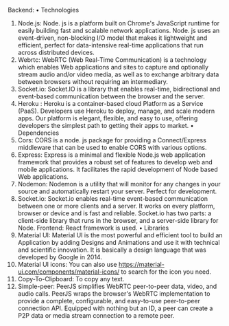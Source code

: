 Backend:
•	Technologies 
1.	Node.js: Node. js is a platform built on Chrome's JavaScript runtime for easily building fast and scalable network applications. Node. js uses an event-driven, non-blocking I/O model that makes it lightweight and efficient, perfect for data-intensive real-time applications that run across distributed devices.
2.	Webrtc: WebRTC (Web Real-Time Communication) is a technology which enables Web applications and sites to capture and optionally stream audio and/or video media, as well as to exchange arbitrary data between browsers without requiring an intermediary.
3.	Socket.io: Socket.IO is a library that enables real-time, bidirectional and event-based communication between the browser and the server.
4.	Heroku : Heroku is a container-based cloud Platform as a Service (PaaS). Developers use Heroku to deploy, manage, and scale modern apps. Our platform is elegant, flexible, and easy to use, offering developers the simplest path to getting their apps to market.
•	Dependencies
1.	Cors: CORS is a node. js package for providing a Connect/Express middleware that can be used to enable CORS with various options.
2.	Express: Express is a minimal and flexible Node.js web application framework that provides a robust set of features to develop web and mobile applications. It facilitates the rapid development of Node based Web applications.
3.	Nodemon: Nodemon is a utility that will monitor for any changes in your source and automatically restart your server. Perfect for development.
4.	Socket.io: Socket.io enables real-time event-based communication between one or more clients and a server. It works on every platform, browser or device and is fast and reliable. Socket.io has two parts: a client-side library that runs in the browser, and a server-side library for Node.
Frontend:
    React framework is used.
•	Libraries
1.	Material UI: Material UI is the most powerful and efficient tool to build an Application by adding Designs and Animations and use it with technical and scientific innovation. It is basically a design language that was developed by Google in 2014.
2.	Material UI icons: You can also use https://material-ui.com/components/material-icons/ to search for the icon you need.
3.	Copy-To-Clipboard: To copy any text.
4.	Simple-peer: PeerJS simplifies WebRTC peer-to-peer data, video, and audio calls. PeerJS wraps the browser's WebRTC implementation to provide a complete, configurable, and easy-to-use peer-to-peer connection API. Equipped with nothing but an ID, a peer can create a P2P data or media stream connection to a remote peer.
